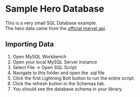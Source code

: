 # Sample Hero Database

This is a very small SQL Database example.  
The hero data came from the [official marvel api](https://developer.marvel.com/).

## Importing Data

1. Open MySQL Workbench
1. Open your local MySQL Server Instance
1. Select File -> Open SQL Script
1. Navigate to this folder and open the .sql file
1. Click the first Lightning Bolt button to run the entire script.
1. Click the refresh button in the Schemas tab.
1. You should see the database schema in your library.
